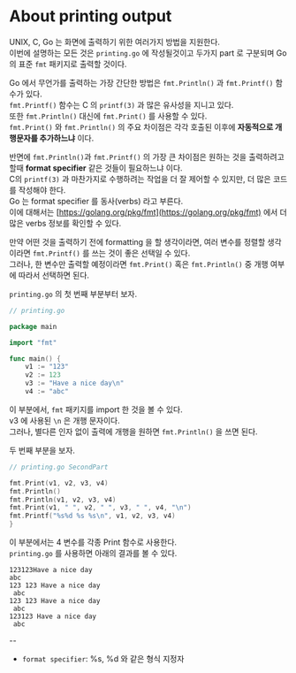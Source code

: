 # About printing output

UNIX, C, Go 는 화면에 출력하기 위한 여러가지 방법을 지원한다.  
이번에 설명하는 모든 것은 `printing.go` 에 작성될것이고 두가지 part 로 구분되며 Go 의 표준 `fmt` 패키지로 출력할 것이다.  

Go 에서 무언가를 출력하는 가장 간단한 방법은 `fmt.Println()` 과 `fmt.Printf()` 함수가 있다.  
`fmt.Printf()` 함수는 C 의 `printf(3)` 과 많은 유사성을 지니고 있다.  
또한 `fmt.Println()` 대신에 `fmt.Print()` 를 사용할 수 있다.  
`fmt.Print()` 와 `fmt.Println()` 의 주요 차이점은 각각 호출된 이후에 **자동적으로 개행문자를 추가하느냐** 이다.  

반면에 `fmt.Println()`과 `fmt.Printf()` 의 가장 큰 차이점은 원하는 것을 출력하려고 할때 **format specifier** 같은 것들이 필요하느냐 이다.  
C의 `printf(3)` 과 마찬가지로 수행하려는 작업을 더 잘 제어할 수 있지만, 더 많은 코드를 작성해야 한다.  
Go 는 format specifier 를 동사(verbs) 라고 부른다.  
이에 대해서는 [https://golang.org/pkg/fmt](https://golang.org/pkg/fmt) 에서 더 많은 verbs 정보를 확인할 수 있다.  

만약 어떤 것을 출력하기 전에 formatting 을 할 생각이라면, 여러 변수를 정렬할 생각이라면 `fmt.Printf()` 를 쓰는 것이 좋은 선택일 수 있다.  
그러나, 한 변수만 출력할 예정이라면 `fmt.Print()` 혹은 `fmt.Println()` 중 개행 여부에 따라서 선택하면 된다.  

`printing.go` 의 첫 번째 부분부터 보자.

```go
// printing.go

package main

import "fmt"

func main() {
	v1 := "123"
	v2 := 123
	v3 := "Have a nice day\n"
	v4 := "abc"
```

이 부분에서, `fmt` 패키지를 import 한 것을 볼 수 있다.  
v3 에 사용된 `\n` 은 개행 문자이다.  
그러나, 별다른 인자 없이 출력에 개행을 원하면 `fmt.Println()` 을 쓰면 된다.  

두 번째 부분을 보자.
```go
// printing.go SecondPart

fmt.Print(v1, v2, v3, v4)
fmt.Println()
fmt.Println(v1, v2, v3, v4)
fmt.Print(v1, " ", v2, " ", v3, " ", v4, "\n")
fmt.Printf("%s%d %s %s\n", v1, v2, v3, v4)
}
```

이 부분에서는 4 변수를 각종 Print 함수로 사용한다.  
`printing.go` 를 사용하면 아래의 결과를 볼 수 있다.  

```shell
123123Have a nice day
abc
123 123 Have a nice day
 abc
123 123 Have a nice day
 abc
123123 Have a nice day
 abc
```

--

* `format specifier`: %s, %d 와 같은 형식 지정자  
